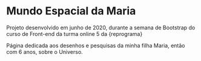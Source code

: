 # Mundo Espacial da Maria

Projeto desenvolvido em junho de 2020, durante a semana de Bootstrap do curso de Front-end da turma online 5 da {reprograma}

Página dedicada aos desenhos e pesquisas da minha filha Maria, então com 6 anos, sobre o Universo.
